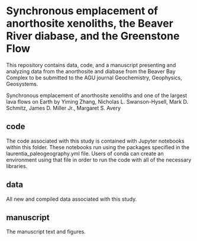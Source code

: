 # Synchronous emplacement of anorthosite xenoliths, the Beaver River diabase, and the Greenstone Flow

This repository contains data, code, and a manuscript presenting and analyzing data from the anorthosite and diabase from the Beaver Bay Complex to be submitted to the AGU journal Geochemistry, Geophysics, Geosystems.

Synchronous emplacement of anorthosite xenoliths and one of the largest lava flows on Earth by Yiming Zhang, Nicholas L. Swanson-Hysell, Mark D. Schmitz, James D. Miller Jr., Margaret S. Avery

## code
The code associated with this study is contained with Jupyter notebooks within this folder. These notebooks run using the packages specified in the laurentia_paleogeography.yml file. Users of conda can create an environment using that file in order to run the code with all of the necessary libraries.

## data
All new and compiled data associated with this study.

## manuscript
The manuscript text and figures.
